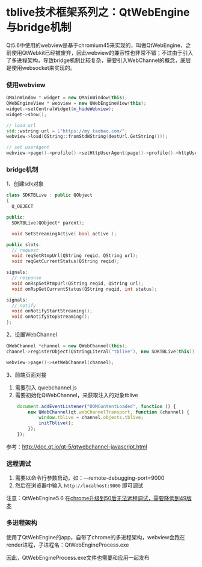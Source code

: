 tblive技术框架系列之：QtWebEngine与bridge机制
====

Qt5.6中使用的webview是基于chromium45来实现的，叫做QtWebEngine，之前使用QtWebkit已经被废弃，因此webview的兼容性也非常不错；不过由于引入了多进程架构，导致bridge机制比较复杂，需要引入WebChannel的概念，底层是使用websocket来实现的。


### 使用webview

```c++
QMainWindow * widget = new QMainWindow(this);
QWebEngineView * webview = new QWebEngineView(this);
widget->setCentralWidget(m_hideWebview);
widget->show();

// load url
std::wstring url = L"https://my.taobao.com/";
webview->load(QString::fromStdWString(destUrl.GetString()));

// set userAgent
webview->page()->profile()->setHttpUserAgent(page()->profile()->httpUserAgent() + QStringLiteral(" tblive/1.0.0"));
```

### bridge机制

1、创建sdk对象

```c++
class SDKTBLive : public QObject
{
  Q_OBJECT

public:
  SDKTBLive(QObject* parent);

  void SetStreamingActive( bool active );

public slots:
  // request
  void reqSetRtmpUrl(QString reqid, QString url);
  void reqGetCurrentStatus(QString reqid);

signals:
  // response
  void onRspSetRtmpUrl(QString reqid, QString url);
  void onRspGetCurrentStatus(QString reqid, int status);

signals:
  // notify
  void onNotifyStartStreaming();
  void onNotifyStopStreaming();
};
```

2、设置WebChannel

```c++
QWebChannel *channel = new QWebChannel(this);
channel->registerObject(QStringLiteral("tblive"), new SDKTBLive(this));

webview->page()->setWebChannel(channel);
```

3、前端页面对接

1. 需要引入 qwebchannel.js
2. 需要初始化QWebChannel，来获取注入的对象tblive

```javascript
    document.addEventListener("DOMContentLoaded", function () {
        new QWebChannel(qt.webChannelTransport, function (channel) {
            window.tblive = channel.objects.tblive;
            initTblive();
        });
    });
```

参考：http://doc.qt.io/qt-5/qtwebchannel-javascript.html


### 远程调试

1. 需要以命令行参数启动，如：--remote-debugging-port=9000
2. 然后在浏览器中输入 `http://localhost:9000` 即可调试

注意：QtWebEngine5.6 在[chrome升级到50后无法远程调试，需要降低到49版本](https://bugreports.qt.io/browse/QTBUG-52602)



### 多进程架构

使用了QtWebEngine的app，自带了chrome的多进程架构，webview会跑在render进程，子进程名：QtWebEngineProcess.exe

因此，QtWebEngineProcess.exe文件也需要和应用一起发布
